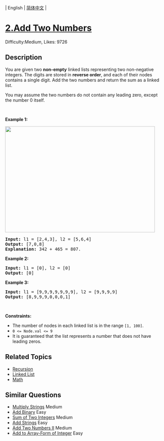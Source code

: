 
| English | [简体中文](README.md) |

# [2.Add Two Numbers](https://leetcode.com/problems/add-two-numbers/)
Difficulty:Medium, Likes: 9726

## Description

<p>You are given two <strong>non-empty</strong> linked lists representing two non-negative integers. The digits are stored in <strong>reverse order</strong>, and each of their nodes contains a single digit. Add the two numbers and return the sum&nbsp;as a linked list.</p>

<p>You may assume the two numbers do not contain any leading zero, except the number 0 itself.</p>

<p>&nbsp;</p>
<p><strong class="example">Example 1:</strong></p>
<img alt="" src="https://assets.leetcode.com/uploads/2020/10/02/addtwonumber1.jpg" style="width: 483px; height: 342px;" />
<pre>
<strong>Input:</strong> l1 = [2,4,3], l2 = [5,6,4]
<strong>Output:</strong> [7,0,8]
<strong>Explanation:</strong> 342 + 465 = 807.
</pre>

<p><strong class="example">Example 2:</strong></p>

<pre>
<strong>Input:</strong> l1 = [0], l2 = [0]
<strong>Output:</strong> [0]
</pre>

<p><strong class="example">Example 3:</strong></p>

<pre>
<strong>Input:</strong> l1 = [9,9,9,9,9,9,9], l2 = [9,9,9,9]
<strong>Output:</strong> [8,9,9,9,0,0,0,1]
</pre>

<p>&nbsp;</p>
<p><strong>Constraints:</strong></p>

<ul>
	<li>The number of nodes in each linked list is in the range <code>[1, 100]</code>.</li>
	<li><code>0 &lt;= Node.val &lt;= 9</code></li>
	<li>It is guaranteed that the list represents a number that does not have leading zeros.</li>
</ul>


## Related Topics

- [Recursion](https://leetcode-cn.com/tag/recursion/)
- [Linked List](https://leetcode-cn.com/tag/linked-list/)
- [Math](https://leetcode-cn.com/tag/math/)

## Similar Questions

- [Multiply Strings](../multiply-strings/README.md) Medium 
- [Add Binary](../add-binary/README.md) Easy 
- [Sum of Two Integers](../sum-of-two-integers/README.md) Medium 
- [Add Strings](../add-strings/README.md) Easy 
- [Add Two Numbers II](../add-two-numbers-ii/README.md) Medium 
- [Add to Array-Form of Integer](../add-to-array-form-of-integer/README.md) Easy 
